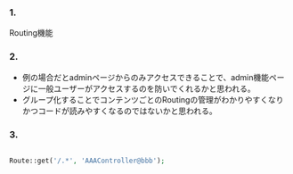 ### 1.

Routing機能

### 2.

* 例の場合だとadminページからのみアクセスできることで、admin機能ページに一般ユーザーがアクセスするのを防いでくれるかと思われる。
* グループ化することでコンテンツごとのRoutingの管理がわかりやすくなりかつコードが読みやすくなるのではないかと思われる。

### 3.

~~~php

Route::get('/.*', 'AAAController@bbb');

~~~